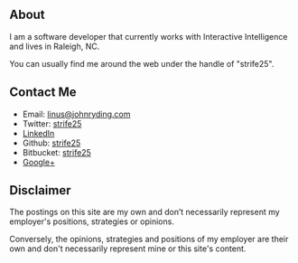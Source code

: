 About
-----

I am a software developer that currently works with Interactive Intelligence and lives in Raleigh, NC.

You can usually find me around the web under the handle of "strife25".

Contact Me
----------

* Email: <linus@johnryding.com>
* Twitter: <a rel="me" href="http://www.twitter.com/strife25">strife25</a>
* <a rel="me" href="http://www.linkedin.com/in/johnryding">LinkedIn</a>
* Github: <a rel="me" href="https://github.com/strife25">strife25</a>
* Bitbucket: <a rel="me" href="https://bitbucket.org/strife25">strife25</a>
* <a rel="me" href="https://plus.google.com/100076290615789859058/about">Google+</a>

Disclaimer
----------

The postings on this site are my own and don’t necessarily represent my employer's positions, strategies or opinions.

Conversely, the opinions, strategies and positions of my employer are their own and don't necessarily represent mine or this site's content.
